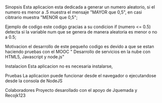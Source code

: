 Sinopsis
Esta aplicacion esta dedicada a generar un numero aleatorio, si el numero es menor a .5 muestra el mensaje "MAYOR que 0,5", en casi cibtrario muestra "MENOR que 0,5";

Ejemplo de codigo
este codigo gracias a su condicion if (numero <= 0.5) detecta si la variable num que se genera de manera aleatoria es menor o no a 0.5;

Motivacion
el desarrollo de este pequeño codigo es devido a que se estan haciendo pruebas con el MOOC "
Desarrollo de servicios en la nube con HTML5, Javascript y node.js"

Instalacion
Esta aplicacion no es necesaria instalarse,

Pruebas
La aplicacion puede funcionar desde el navegador o ejecutandose desde la consola de NodeJS

Colaboradores
Proyecto desarollado con el apoyo de Jquemada y Recojk123
